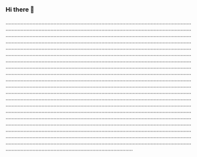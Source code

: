 ### Hi there 👋

.....................................................................................................................................................................................................................................................................................................................................................................................................................................................................................................................................................................................................................................................................................................................................................................................................................................................................................................................................................................................................................................................................................................................................................................................................................................................................................................................................................................................................................................................................................................................................................................................................................................................................................................................................................................................................................................................................................................................................................................................................................................................................................................................................................................................................................................................................................................................................................................................................................................................................................................................................................................................................................................................................